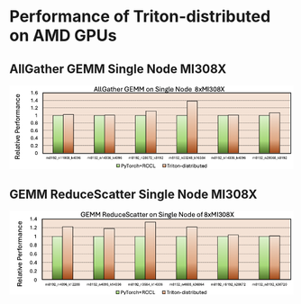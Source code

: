 # Performance of Triton-distributed on AMD GPUs

## AllGather GEMM Single Node MI308X
![AG-GEMM](../asset/amd-ag-gemm-intranode-perf.png)

## GEMM ReduceScatter Single Node MI308X
![GEMM-RS](../asset/amd-gemm-rs-intranode-perf.png)